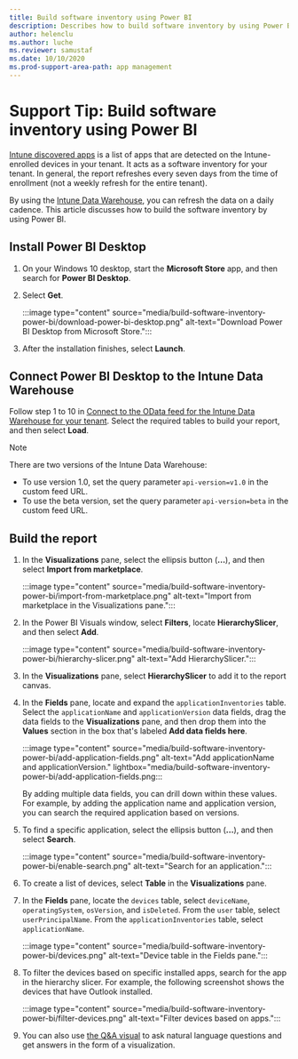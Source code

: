 ```yaml
---
title: Build software inventory using Power BI
description: Describes how to build software inventory by using Power BI to connect to the Intune Data Warehouse.
author: helenclu
ms.author: luche
ms.reviewer: samustaf
ms.date: 10/10/2020
ms.prod-support-area-path: app management
---
```

# Support Tip: Build software inventory using Power BI

[Intune discovered apps](/mem/intune/apps/app-discovered-apps) is a list of apps that are detected on the Intune-enrolled devices in your tenant. It acts as a software inventory for your tenant. In general, the report refreshes every seven days from the time of enrollment (not a weekly refresh for the entire tenant). 

By using the [Intune Data Warehouse](/mem/intune/developer/reports-nav-create-intune-reports), you can refresh the data on a daily 
cadence. This article discusses how to build the software inventory by using Power BI.

## Install Power BI Desktop

1. On your Windows 10 desktop, start the **Microsoft Store** app, and then search for **Power BI Desktop**.
2. Select **Get**.

   :::image type="content" source="media/build-software-inventory-power-bi/download-power-bi-desktop.png" alt-text="Download Power BI Desktop from Microsoft Store.":::

3. After the installation finishes, select **Launch**.

## Connect Power BI Desktop to the Intune Data Warehouse

Follow step 1 to 10 in [Connect to the OData feed for the Intune Data Warehouse for your tenant](/mem/intune/developer/reports-proc-create-with-odata#connect-to-the-odata-feed-for-the-intune-data-warehouse-for-your-tenant). Select the required tables to build your report, and then select **Load**.

> [!NOTE]
> There are two versions of the Intune Data Warehouse: 
>  
> - To use version 1.0, set the query parameter `api-version=v1.0` in the custom feed URL.
> - To use the beta version, set the query parameter `api-version=beta` in the custom feed URL.

## Build the report

1. In the **Visualizations** pane, select the ellipsis button (**...**), and then select **Import from marketplace**.

   :::image type="content" source="media/build-software-inventory-power-bi/import-from-marketplace.png" alt-text="Import from marketplace in the Visualizations pane.":::
2. In the Power BI Visuals window, select **Filters**, locate **HierarchySlicer**, and then select **Add**.

   :::image type="content" source="media/build-software-inventory-power-bi/hierarchy-slicer.png" alt-text="Add HierarchySlicer.":::

3. In the **Visualizations** pane, select **HierarchySlicer** to add it to the report canvas.
4. In the **Fields** pane, locate and expand the `applicationInventories` table. Select the `applicationName` and `applicationVersion` data fields, drag the data fields to the **Visualizations** pane, and then drop them into the **Values** section in the box that's labeled **Add data fields here**.

   :::image type="content" source="media/build-software-inventory-power-bi/add-application-fields.png" alt-text="Add applicationName and applicationVersion." lightbox="media/build-software-inventory-power-bi/add-application-fields.png:::

   By adding multiple data fields, you can drill down within these values. For example, by adding the application name and application version, you can search the required application based on versions.

5. To find a specific application, select the ellipsis button (**...**), and then select **Search**.

   :::image type="content" source="media/build-software-inventory-power-bi/enable-search.png" alt-text="Search for an application.":::

6. To create a list of devices, select **Table** in the **Visualizations** pane.
7. In the **Fields** pane, locate the `devices` table, select `deviceName`, `operatingSystem`, `osVersion`, and `isDeleted`. From the `user` table, select `userPrincipalName`. From the `applicationInventories` table, select `applicationName`.

   :::image type="content" source="media/build-software-inventory-power-bi/devices.png" alt-text="Device table in the Fields pane.":::
 
8. To filter the devices based on specific installed apps, search for the app in the hierarchy slicer. For example, the following screenshot shows the devices that have Outlook installed.

   :::image type="content" source="media/build-software-inventory-power-bi/filter-devices.png" alt-text="Filter devices based on apps.":::

9. You can also use [the Q&A visual](/power-bi/visuals/power-bi-visualization-q-and-a) to ask natural language questions and get answers in the form of a visualization.







 
